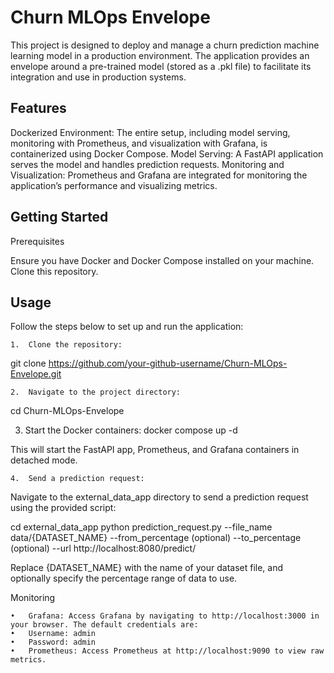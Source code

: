 # Churn MLOps Envelope

This project is designed to deploy and manage a churn prediction machine learning model in a production environment. The application provides an envelope around a pre-trained model (stored as a .pkl file) to facilitate its integration and use in production systems.

## Features

Dockerized Environment: The entire setup, including model serving, monitoring with Prometheus, and visualization with Grafana, is containerized using Docker Compose.
Model Serving: A FastAPI application serves the model and handles prediction requests.
Monitoring and Visualization: Prometheus and Grafana are integrated for monitoring the application’s performance and visualizing metrics.

## Getting Started

Prerequisites

Ensure you have Docker and Docker Compose installed on your machine.
Clone this repository.

## Usage

Follow the steps below to set up and run the application:

	1.	Clone the repository:
 git clone https://github.com/your-github-username/Churn-MLOps-Envelope.git

 	2.	Navigate to the project directory:
  cd Churn-MLOps-Envelope

  3.	Start the Docker containers:
   docker compose up -d

  This will start the FastAPI app, Prometheus, and Grafana containers in detached mode.

	4.	Send a prediction request:
Navigate to the external_data_app directory to send a prediction request using the provided script:

cd external_data_app
python prediction_request.py --file_name data/{DATASET_NAME} --from_percentage (optional) --to_percentage (optional) --url http://localhost:8080/predict/

Replace {DATASET_NAME} with the name of your dataset file, and optionally specify the percentage range of data to use.

Monitoring

	•	Grafana: Access Grafana by navigating to http://localhost:3000 in your browser. The default credentials are:
	•	Username: admin
	•	Password: admin
	•	Prometheus: Access Prometheus at http://localhost:9090 to view raw metrics.


  
